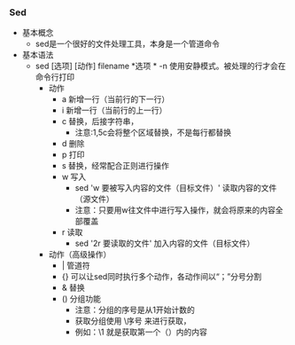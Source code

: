 ### Sed
* 基本概念
	* sed是一个很好的文件处理工具，本身是一个管道命令
* 基本语法
	* sed [选项] [动作] filename
		*选项
			* -n 使用安静模式。被处理的行才会在命令行打印
		* 动作
			* a   新增一行（当前行的下一行）
			* i   新增一行（当前行的上一行）
			* c   替换，后接字符串，
				* 注意:1,5c会将整个区域替换，不是每行都替换
			* d   删除
			* p   打印
			* s   替换，经常配合正则进行操作
			* w   写入
				* sed 'w 要被写入内容的文件（目标文件）' 读取内容的文件（源文件）
				* 注意：只要用w往文件中进行写入操作，就会将原来的内容全部覆盖
			* r   读取
				* sed '2r 要读取的文件' 加入内容的文件（目标文件）
		* 动作（高级操作）
			* |   管道符
			* {}  可以让sed同时执行多个动作，各动作间以“；”分号分割
			* &   替换
			* ()  分组功能
				* 注意：分组的序号是从1开始计数的
				* 获取分组使用 \序号 来进行获取，
				* 例如：\1 就是获取第一个（）内的内容
				
			 

